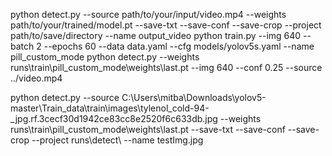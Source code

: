 python detect.py --source path/to/your/input/video.mp4 --weights path/to/your/trained/model.pt --save-txt --save-conf --save-crop --project path/to/save/directory --name output_video
python train.py --img 640 --batch 2 --epochs 60 --data data.yaml --cfg models/yolov5s.yaml --name pill_custom_mode
python detect.py --weights runs\train\pill_custom_mode\weights\last.pt --img 640 --conf 0.25 --source ../video.mp4


python detect.py --source C:\Users\mitba\Downloads\yolov5-master\Train_data\train\images\tylenol_cold-94-_jpg.rf.3cecf30d1942ce83cc8e2520f6c633db.jpg --weights runs\train\pill_custom_mode\weights\last.pt --save-txt --save-conf --save-crop --project runs\detect\ --name testImg.jpg
